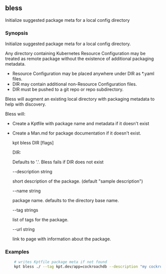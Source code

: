 ## bless

Initialize suggested package meta for a local config directory

### Synopsis

Initialize suggested package meta for a local config directory.

Any directory containing Kubernetes Resource Configuration may be treated as
remote package without the existence of additional packaging metadata.

* Resource Configuration may be placed anywhere under DIR as *.yaml files.
* DIR may contain additional non-Resource Configuration files.
* DIR must be pushed to a git repo or repo subdirectory.

Bless will augment an existing local directory with packaging metadata to help
with discovery.

Bless will:

* Create a Kptfile with package name and metadata if it doesn't exist
* Create a Man.md for package documentation if it doesn't exist.


    kpt bless DIR [flags]
    
  DIR:
    
    Defaults to '.'. Bless fails if DIR does not exist

  --description string
  
    short description of the package. (default "sample description")
  
  --name string
  
    package name.  defaults to the directory base name.
  
  --tag strings
  
    list of tags for the package.
  
  --url string
  
    link to page with information about the package.

### Examples

```sh
    # writes Kptfile package meta if not found
    kpt bless ./ --tag kpt.dev/app=cockroachdb --description "my cockroachdb implementation"
```
